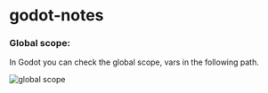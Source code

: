 # godot-notes

### Global scope:
In Godot you can check the global scope, vars in the following path. 

![global scope](https://i.ibb.co/ZGYXppj/image.png)


